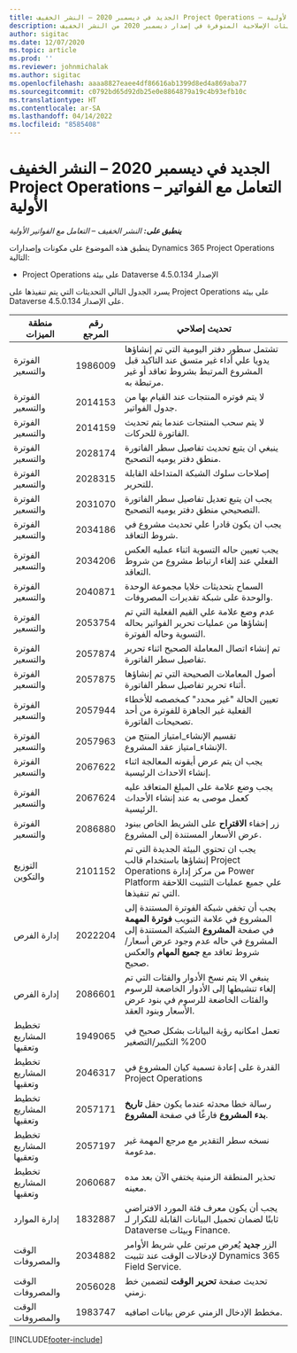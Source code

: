 ```yaml
---
title: الجديد في ديسمبر 2020 – النشر الخفيف Project Operations – التعامل مع الفواتير الأولية
description: يوفر هذا الموضوع معلومات حول التحديثات الإصلاحية المتوفرة في إصدار ديسمبر 2020 من النشر الخفيف Project Operations – التعامل مع الفواتير الأولية‬.
author: sigitac
ms.date: 12/07/2020
ms.topic: article
ms.prod: ''
ms.reviewer: johnmichalak
ms.author: sigitac
ms.openlocfilehash: aaaa8827eaee4df86616ab1399d8ed4a869aba77
ms.sourcegitcommit: c0792bd65d92db25e0e8864879a19c4b93efb10c
ms.translationtype: HT
ms.contentlocale: ar-SA
ms.lasthandoff: 04/14/2022
ms.locfileid: "8585408"
---
```

# <a name="whats-new-december-2020---project-operations-lite-deployment---deal-to-proforma-invoicing"></a>الجديد في ديسمبر 2020 – النشر الخفيف Project Operations – التعامل مع الفواتير الأولية

_**ينطبق على:** النشر الخفيف – التعامل مع الفواتير الأولية_

ينطبق هذه الموضوع على مكونات وإصدارات Dynamics 365 Project Operations التالية:

  - Project Operations على بيئة Dataverse الإصدار 4.5.0.134 

يسرد الجدول التالي التحديثات التي يتم تنفيذها على Project Operations على بيئة Dataverse على الإصدار 4.5.0.134.

| **منطقة الميزات** | **رقم المرجع** | **تحديث إصلاحي** |
| --- | --- | --- |
| الفوترة والتسعير | 1986009 | تشتمل سطور دفتر اليومية التي تم إنشاؤها يدويا علي أداء غير متسق عند التاكيد قبل المشروع المرتبط بشروط تعاقد أو غير مرتبطة به. |
| الفوترة والتسعير | 2014153 | لا يتم فوتره المنتجات عند القيام بها من جدول الفواتير. |
| الفوترة والتسعير | 2014159 | لا يتم سحب المنتجات عندما يتم تحديث الفاتورة للحركات. |
| الفوترة والتسعير | 2028174 | ينبغي ان يتبع تحديث تفاصيل سطر الفاتورة منطق دفتر يوميه التصحيح. |
| الفوترة والتسعير | 2028315 | إصلاحات سلوك الشبكة المتداخلة القابلة للتحرير. |
| الفوترة والتسعير | 2031070 | يجب ان يتبع تعديل تفاصيل سطر الفاتورة التصحيحي منطق دفتر يوميه التصحيح. |
| الفوترة والتسعير | 2034186 | يجب ان يكون قادرا علي تحديث مشروع في شروط التعاقد. |
| الفوترة والتسعير | 2034206 | يجب تعيين حاله التسوية اثناء عمليه العكس الفعلي عند إلغاء ارتباط مشروع من شروط التعاقد. |
| الفوترة والتسعير | 2040871 | السماح بتحديثات خلايا مجموعة الوحدة والوحدة على شبكة تقديرات المصروفات. |
| الفوترة والتسعير | 2053754 | عدم وضع علامة علي القيم الفعلية التي تم إنشاؤها من عمليات تحرير الفواتير بحاله التسوية وحاله الفوترة. |
| الفوترة والتسعير | 2057874 | تم إنشاء اتصال المعاملة الصحيح اثناء تحرير تفاصيل سطر الفاتورة. |
| الفوترة والتسعير | 2057875 | أصول المعاملات الصحيحة التي تم إنشاؤها أثناء تحرير تفاصيل سطر الفاتورة. |
| الفوترة والتسعير | 2057944 | تعيين الحالة "غير محدد" كمخصصه للأخطاء الفعلية غير الجاهزة للفوترة من أحد تصحيحات الفاتورة. |
| الفوترة والتسعير | 2057963 | تقسيم الإنشاء\_امتياز المنتج من الإنشاء\_امتياز عقد المشروع. |
| الفوترة والتسعير | 2067622 | يجب ان يتم عرض أيقونه المعالجة اثناء إنشاء الاحداث الرئيسية. |
| الفوترة والتسعير | 2067624 | يجب وضع علامة على المبلغ المتعاقد عليه كعمل موصى به عند إنشاء الأحداث الرئيسية. |
| الفوترة والتسعير | 2086880 | زر إخفاء **الاقتراح** على الشريط الخاص ببنود عرض الأسعار المستندة إلى المشروع. |
| التوزيع والتكوين | 2101152 | يجب ان تحتوي البيئة الجديدة التي تم إنشاؤها باستخدام قالب Project Operations من مركز إدارة Power Platform علي جميع عمليات التثبيت اللاحقة التي تم تنفيذها. |
|   إدارة الفرص | 2022204 | يجب أن تخفي شبكة الفوترة المستندة إلى المشروع في علامة التبويب **فوترة المهمة** في صفحة **المشروع** الشبكة المستندة إلى المشروع في حاله عدم وجود عرض أسعار/شروط تعاقد مع **جميع المهام** والعكس صحيح. |
|   إدارة الفرص | 2086601 | ينبغي الا يتم نسخ الأدوار والفئات التي تم إلغاء تنشيطها إلى الأدوار الخاضعة للرسوم والفئات الخاضعة للرسوم في بنود عرض الأسعار وبنود العقد. |
| تخطيط المشاريع وتعقبها | 1949065 | تعمل امكانيه رؤية البيانات بشكل صحيح في 200% التكبير/التصغير |
| تخطيط المشاريع وتعقبها | 2046317 | القدرة على إعادة تسمية كيان المشروع في Project Operations |
| تخطيط المشاريع وتعقبها | 2057171 | رسالة خطا محدثه عندما يكون حقل **تاريخ بدء المشروع** فارغًا في صفحة **المشروع**. |
| تخطيط المشاريع وتعقبها | 2057197 | نسخه سطر التقدير مع مرجع المهمة غير مدعومة. |
| تخطيط المشاريع وتعقبها | 2060687 | تحذير المنطقة الزمنية يختفي الآن بعد مده معينه. |
| إدارة الموارد | 1832887 | يجب أن يكون معرف فئة المورد الافتراضي ثابتًا لضمان تحميل البيانات القابلة للتكرار لـ Dataverse وبيئات Finance. |
| الوقت والمصروفات | 2034882 | الزر **جديد** يُعرض مرتين علي شريط الأوامر لإدخالات الوقت عند تثبيت Dynamics 365 Field Service. |
| الوقت والمصروفات | 2056028 | تحديث صفحة **تحرير الوقت** لتضمين خط زمني. |
| الوقت والمصروفات | 1983747 | مخطط الإدخال الزمني عرض بيانات اضافيه. |


[!INCLUDE[footer-include](../../includes/footer-banner.md)]